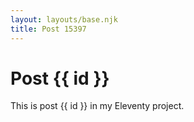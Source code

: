 ```yaml
---
layout: layouts/base.njk
title: Post 15397
---
```


# Post {{ id }}

This is post {{ id }} in my Eleventy project.
